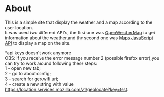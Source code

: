 # About
This is a simple site that display the weather and a map according to the user location.  
It was used two different API's, the first one was [OpenWeatherMap](https://openweathermap.org/) to get information about the weather,and the second one was [Maps JavaScript API](https://developers.google.com/maps/documentation/javascript/overview) to display a map on the site.  

*api keys doesn't work anymore  
OBS: if you receive the error message number 2 (possible firefox error),you can try to work around following these steps:  
1 - open new tab;  
2 - go to about:config;  
3 - search for geo.wifi.uri;  
4 - create a new string with value https://location.services.mozilla.com/v1/geolocate?key=test.  
